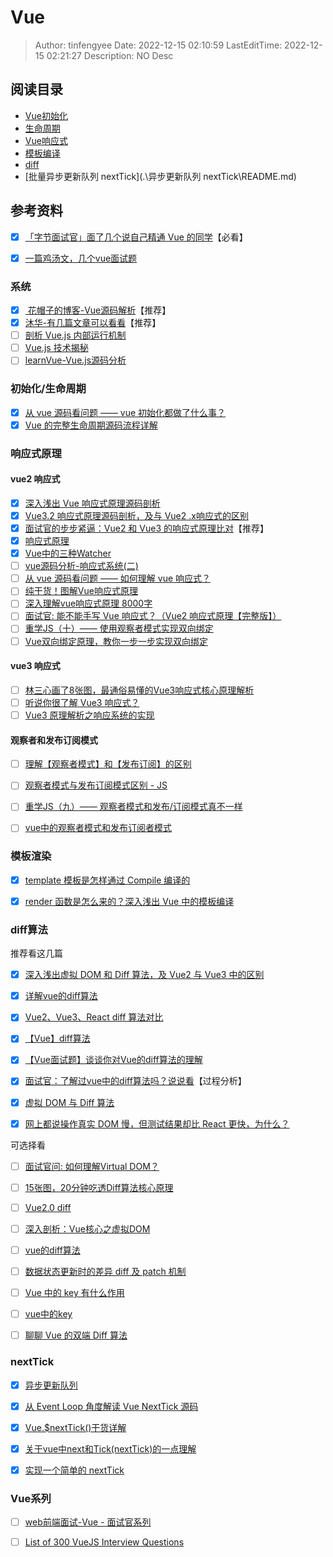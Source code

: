 # Vue <!-- omit in toc -->

> Author: tinfengyee
> Date: 2022-12-15 02:10:59
> LastEditTime: 2022-12-15 02:21:27
> Description: NO Desc

## 阅读目录

- [Vue初始化](.\Vue初始化\README.md)
- [生命周期](.\生命周期\README.md)
- [Vue响应式](.\响应式原理\README.md)
- [模板编译](.\模板编译\README.md)
- [diff](.\diff\README.md)
- [批量异步更新队列 nextTick](.\异步更新队列 nextTick\README.md)

## 参考资料

- [x] [「字节面试官」面了几个说自己精通 Vue 的同学](https://mp.weixin.qq.com/s/a4PIjfd-AS7Jm-8Rymd2pQ)【必看】

- [x] [一篇鸡汤文，几个vue面试题](https://juejin.cn/post/6901603815267991560)

### 系统

- [x] [ 花帽子的博客-Vue源码解析](https://jonny-wei.github.io/blog/)【推荐】
- [x] [沐华-有几篇文章可以看看](https://juejin.cn/user/3368559359825448/posts)【推荐】
- [ ] [剖析 Vue.js 内部运行机制](https://www.kancloud.cn/sllyli/vuejs)
- [ ] [Vue.js 技术揭秘](https://ustbhuangyi.github.io/vue-analysis/)
- [ ] [learnVue-Vue.js源码分析](https://github.com/answershuto/learnVue)

### 初始化/生命周期

- [x] [从 vue 源码看问题 —— vue 初始化都做了什么事？](https://juejin.cn/post/7038058903799595022)
- [x] [Vue 的完整生命周期源码流程详解](https://juejin.cn/post/7017712966485147678)

### 响应式原理

#### vue2 响应式

- [x] [深入浅出 Vue 响应式原理源码剖析](https://juejin.cn/post/7017327623307001864)
- [x] [Vue3.2 响应式原理源码剖析，及与 Vue2 .x响应式的区别](https://juejin.cn/post/7021046293627666463)
- [x] [面试官的步步紧逼：Vue2 和 Vue3 的响应式原理比对](https://juejin.cn/post/7124351370521477128)【推荐】
- [x] [响应式原理](https://jonny-wei.github.io/blog/vue/vue/vue-observer.html#%E5%A6%82%E4%BD%95%E4%BE%A6%E6%B5%8B%E6%95%B0%E6%8D%AE%E7%9A%84%E5%8F%98%E5%8C%96)
- [x] [Vue中的三种Watcher](https://www.cnblogs.com/WindrunnerMax/p/14864214.html)
- [ ] [vue源码分析-响应式系统(二)](https://www.cnblogs.com/yyzzabc123/p/16888655.html)
- [ ] [从 vue 源码看问题 —— 如何理解 vue 响应式？](https://juejin.cn/post/7039345669403836447)
- [ ] [纯干货！图解Vue响应式原理](https://juejin.cn/post/7074422512318152718)
- [ ] [深入理解vue响应式原理 8000字](https://mp.weixin.qq.com/s?__biz=MzkwODIwMDY2OQ==&mid=2247488058&idx=1&sn=4f3fcf191bb00b74d750d061058eb8fb&source=41#wechat_redirect)
- [ ] [面试官: 能不能手写 Vue 响应式？（Vue2 响应式原理【完整版】）](https://juejin.cn/post/7079807948830015502)
- [ ] [重学JS（十）—— 使用观察者模式实现双向绑定](https://www.jianshu.com/p/ced393a49aa7)
- [ ] [Vue双向绑定原理，教你一步一步实现双向绑定 ](https://www.cnblogs.com/beevesnoodles/p/9844854.html)

#### vue3 响应式

- [ ] [林三心画了8张图，最通俗易懂的Vue3响应式核心原理解析](https://juejin.cn/post/7001999813344493581)
- [ ] [听说你很了解 Vue3 响应式？](https://juejin.cn/post/7147461004954173471)
- [ ] [Vue3 原理解析之响应系统的实现](https://juejin.cn/post/7084915514434306078)

#### 观察者和发布订阅模式

- [ ] [理解【观察者模式】和【发布订阅】的区别](https://juejin.cn/post/6978728619782701087)

- [ ] [观察者模式与发布订阅模式区别 - JS](https://segmentfault.com/a/1190000041543041)

- [ ] [重学JS（九）—— 观察者模式和发布/订阅模式真不一样](https://www.jianshu.com/p/f0f22398d25d)

- [ ] [vue中的观察者模式和发布订阅者模式](https://blog.51cto.com/u_15127592/4336598)

### 模板渲染

- [x] [template 模板是怎样通过 Compile 编译的](https://www.kancloud.cn/sllyli/vuejs/1244021)

- [x] [render 函数是怎么来的？深入浅出 Vue 中的模板编译](https://juejin.cn/post/7011294489335562247)

### diff算法

推荐看这几篇

- [x] [深入浅出虚拟 DOM 和 Diff 算法，及 Vue2 与 Vue3 中的区别](https://juejin.cn/post/7010594233253888013)
- [x] [详解vue的diff算法](https://juejin.cn/post/6844903607913938951)
- [x] [Vue2、Vue3、React diff 算法对比](https://juejin.cn/post/7116141318853623839)

- [x] [【Vue】diff算法](https://juejin.cn/post/6966159729731059725)
- [x] [【Vue面试题】谈谈你对Vue的diff算法的理解 ](https://www.cnblogs.com/PaturNax/p/16637349.html)
- [x] [面试官：了解过vue中的diff算法吗？说说看](https://github.com/febobo/web-interview/issues/24)【过程分析】
- [x] [虚拟 DOM 与 Diff 算法](https://jonny-wei.github.io/blog/vue/vue/vue-diff.html#%E8%99%9A%E6%8B%9F-dom)

- [x] [网上都说操作真实 DOM 慢，但测试结果却比 React 更快，为什么？](https://www.zhihu.com/question/31809713)

可选择看

- [ ] [面试官问: 如何理解Virtual DOM？](https://juejin.cn/post/6844903921442422791)

- [ ] [15张图，20分钟吃透Diff算法核心原理](https://juejin.cn/post/6994959998283907102)
- [ ] [Vue2.0 diff](https://juejin.cn/post/6924220727788830727)
- [ ] [深入剖析：Vue核心之虚拟DOM](https://juejin.cn/post/6844903895467032589)
- [ ] [vue的diff算法](https://juejin.cn/post/6966851274700488741)
- [ ] [数据状态更新时的差异 diff 及 patch 机制](https://www.kancloud.cn/sllyli/vuejs/1244022)
- [ ] [Vue 中的 key 有什么作用](https://jonny-wei.github.io/blog/vue/vue/vue-diff.html#%E9%97%AE%E9%A2%98)
- [ ] [vue中的key](https://juejin.cn/post/6844904053344829453)
- [ ] [聊聊 Vue 的双端 Diff 算法](https://www.51cto.com/article/712614.html)

### nextTick

- [x] [异步更新队列](https://jonny-wei.github.io/blog/vue/vue/vue-nextTick.html)

- [x] [从 Event Loop 角度解读 Vue NextTick 源码](https://juejin.cn/post/6963542300073033764)

- [x] [Vue.$nextTick()干货详解](https://juejin.cn/post/7174018286378549285)
- [x] [关于vue中next和Tick(nextTick)的一点理解](https://juejin.cn/post/6844903638163259406)

- [x] [实现一个简单的 nextTick](https://www.yuque.com/fe9/basic/dss7fz)

### Vue系列

- [ ] [web前端面试-Vue - 面试官系列](https://vue3js.cn/interview/)

- [ ] [List of 300 VueJS Interview Questions](https://github.com/sudheerj/vuejs-interview-questions)

